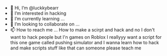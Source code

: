 - 👋 Hi, I’m @luckkybearr
- 👀 I’m interested in hacking 
- 🌱 I’m currently learning ...
- 💞️ I’m looking to collaborate on ...
- 📫 How to reach me ...
How to make a scirpt and hack and no I don't want to hack people but I'n games on Roblox I reallyyy want a script for this one game called pushing simulator and I wanna learn how to hack and make scripts stuff like that can someone please teach me  
<!---
luckkybearr/luckkybearr is a ✨ special ✨ repository because its `README.md` (this file) appears on your GitHub profile.
You can click the Preview link to take a look at your changes.
--->
